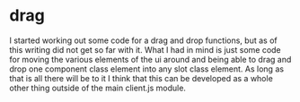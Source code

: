 # drag

I started working out some code for a drag and drop functions, but as of this writing did not get so far with it. What I had in mind is just some code for moving the various elements of the ui around and being able to drag and drop one component class element into any slot class element. As long as that is all there will be to it I think that this can be developed as a whole other thing outside of the main client.js module.